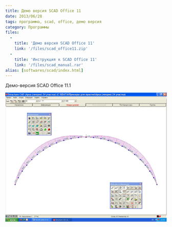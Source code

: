 ```yaml
---
title: Демо версия SCAD Office 11
date: 2013/06/28
tags: программа, scad, office, демо версия
category: Программы
files:
  -
    title: 'Демо версия SCAD Office 11'
    link: '/files/scad_office11.zip'
  -
    title: 'Инструкция к SCAD Office 11'
    link: '/files/scad_manual.rar'
alias: [softwares/scad/index.html]
---
```


Демо-версия SCAD Office 11.1

![Демо версия SCAD Office 11](/files/scad_sceen.jpg)
